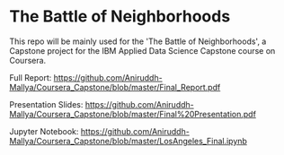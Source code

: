 # The Battle of Neighborhoods

This repo will be mainly used for the 'The Battle of Neighborhoods', a Capstone project for the IBM Applied Data Science Capstone course on Coursera.

Full Report: https://github.com/Aniruddh-Mallya/Coursera_Capstone/blob/master/Final_Report.pdf

Presentation Slides: https://github.com/Aniruddh-Mallya/Coursera_Capstone/blob/master/Final%20Presentation.pdf

Jupyter Notebook: https://github.com/Aniruddh-Mallya/Coursera_Capstone/blob/master/LosAngeles_Final.ipynb

